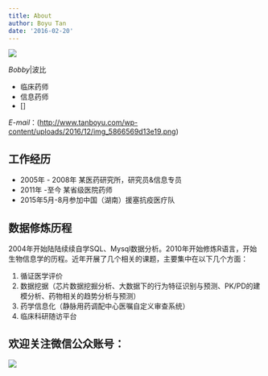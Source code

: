 ```yaml
---
title: About
author: Boyu Tan
date: '2016-02-20'
---
```


![](https://www.tanboyu.com/wp-content/uploads/2016/02/logo-clinical-data-150x150.png)

*Bobby*|波比

 - 临床药师
 - 信息药师
 - []
 
*E-mail*：(http://www.tanboyu.com/wp-content/uploads/2016/12/img_5866569d13e19.png)

工作经历
----

*   2005年 - 2008年 某医药研究所，研究员&信息专员
*   2011年 -至今 某省级医院药师
*   2015年5月-8月参加中国（湖南）援塞抗疫医疗队

数据修炼历程
------

2004年开始陆陆续续自学SQL、Mysql数据分析。2010年开始修炼R语言，开始生物信息学的历程。近年开展了几个相关的课题，主要集中在以下几个方面：

1.  循证医学评价
2.  数据挖据（芯片数据挖掘分析、大数据下的行为特征识别与预测、PK/PD的建模分析、药物相关的趋势分析与预测）
3.  药学信息化（静脉用药调配中心医嘱自定义审查系统）
4.  临床科研随访平台

欢迎关注微信公众账号：
-----------

![](https://ws1.sinaimg.cn/large/8f5e6680gy1fmy31p3qitj207607674r.jpg)